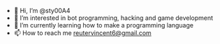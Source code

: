 - 👋 Hi, I’m @sty00A4
- 👀 I’m interested in bot programming, hacking and game development
- 🌱 I’m currently learning how to make a programming language
- 📫 How to reach me reutervincent6@gmail.com

<!---
sty00A4/sty00A4 is a ✨ special ✨ repository because its `README.md` (this file) appears on your GitHub profile.
You can click the Preview link to take a look at your changes.
--->
